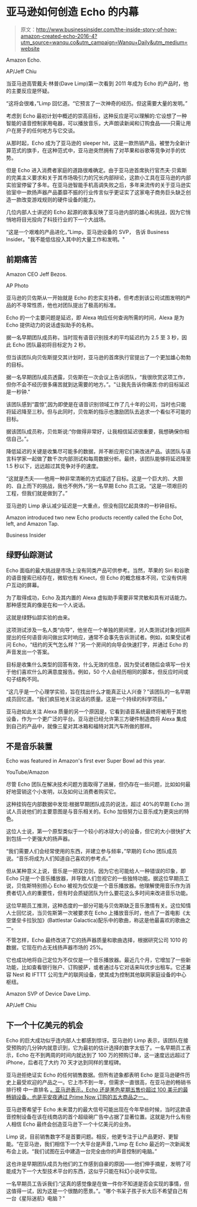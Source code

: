 # 亚马逊如何创造 Echo 的内幕

> 原文：<http://www.businessinsider.com/the-inside-story-of-how-amazon-created-echo-2016-4?utm_source=wanqu.co&utm_campaign=Wanqu+Daily&utm_medium=website>

 Amazon Echo.

AP/Jeff Chiu

当亚马逊高管戴夫·林普(Dave Limp)第一次看到 2011 年成为 Echo 的产品时，他的主要反应是怀疑。

“这将会很难，”Limp 回忆道。“它预言了一次神奇的经历。但这需要大量的发明。”

考虑到 Echo 最初计划中概述的崇高目标，这种反应是可以理解的:它设想了一种智能的语音控制家用电器，可以播放音乐，大声朗读新闻和订购食品——只需让用户在房子的任何地方与它交谈。

从那时起，Echo 成为了亚马逊的 sleeper hit，这是一款热销产品，被誉为全新计算范式的旗手，在这种范式中，亚马逊突然拥有了对苹果和谷歌等竞争对手的优势。

但是 Echo 进入消费者家庭的道路很难确定。由于亚马逊首席执行官杰夫·贝索斯的完美主义要求和关于其市场吸引力的冗长内部辩论，这款小工具在亚马逊的内部实验室停留了多年。在亚马逊智能手机高调失败之后，多年来流传的关于亚马逊实验室中一款扬声器产品萎靡不振的行业传言似乎更证实了这家电子商务巨头缺乏创造一款改变游戏规则的硬件设备的能力。

几位内部人士讲述的 Echo 起源的故事反映了亚马逊内部的雄心和挑战，因为它悄悄地将目光投向了科技行业的下一个大战场。

“这是一个艰难的产品进化，”Limp，亚马逊设备的 SVP， 告诉 Business Insider。"我不能低估投入其中的大量工作和发明。"

## **前期痛苦**

 Amazon CEO Jeff Bezos.

AP Photo

亚马逊的贝佐斯从一开始就是 Echo 的忠实支持者。但考虑到该公司试图发明的产品的不寻常性质，他也对团队提出了极高的标准。

Echo 的一个主要问题是延迟，即 Alexa 响应任何查询所需的时间，Alexa 是为 Echo 提供动力的说话虚拟助手的名称。

据一名早期团队成员称，当时现有语音识别技术的平均延迟约为 2.5 至 3 秒，因此 Echo 团队最初将目标定为 2 秒。

但当该团队向贝佐斯提交其计划时，亚马逊的首席执行官提出了一个更加雄心勃勃的目标。

据一名早期团队成员透露，贝佐斯在一次会议上告诉团队，“我很欣赏这项工作，但你不会不经历很多痛苦就到达需要的地方。”。"让我先告诉你痛苦:你的目标延迟是一秒钟."

该团队感到“震惊”,因为即使是在语音识别领域工作了几十年的公司，当时也只能将延迟降至三秒。但与此同时，贝佐斯的指示也激励团队去追求一个看似不可能的目标。

据该团队成员称，贝佐斯说:“你做得非常好，让我相信延迟很重要，我想确保你相信自己。”。

降低延迟的关键是收集尽可能多的数据，并不断应用它们来改进产品。该团队与语言科学家一起做了数千次内部测试和每周数据分析。最终，该团队能够将延迟降至 1.5 秒以下，远远超过其竞争对手的速度。

“这就是杰夫——他用一种非常清晰的方式描述了目标。这是一个巨大的、大胆的、自上而下的挑战，我也不例外，”另一名早期 Echo 员工说。“这是一项艰巨的工程，但我们就是做到了。”

亚马逊的 Limp 承认减少延迟是一大重点，但没有回忆起具体的一秒钟目标。

 Amazon introduced two new Echo products recently called the Echo Dot, left, and Amazon Tap.

Business Insider

## **绿野仙踪测试**

Echo 面临的最大挑战是市场上没有同类产品可供参考。当然，苹果的 Siri 和谷歌的语音搜索已经存在，微软也有 Kinect，但 Echo 的概念根本不同，它没有供用户互动的屏幕。

为了取得成功，Echo 及其内置的 Alexa 虚拟助手需要非常灵敏和具有对话能力。那种感觉真的像是在和一个人说话。

这就是绿野仙踪实验的由来。

这项测试涉及一名人类“向导”，他坐在一个单独的房间里，对人类测试对象对回声提出的任何语音询问做出实时响应，通常不会事先告诉测试者。例如，如果受试者问 Echo，“纽约的天气怎么样？”另一个房间的向导会快速打字，并通过 Echo 的声音发出一个答案。

目标是收集什么类型的回答有效，什么无效的信息，因为受试者随后会填写一份关于他们喜欢什么的满意度报告。例如，50 个人会经历相同的脚本，但反应时间或句子结构不同。

“这几乎是一个心理学实验，旨在找出什么才能真正让人兴奋？”该团队的一名早期成员回忆道。“我们疯狂地关注说话的质量。这是一个持续的科学项目。”

亚马逊如此关注 Alexa 质量的另一个原因是，它看到语音系统最终将被用于其他设备，作为一个更广泛的平台。亚马逊已经允许第三方硬件制造商将 Alexa 集成到自己的产品中，就像三星对其冰箱和福特对其汽车所做的那样。

## **不是音乐装置**

 Echo was featured in Amazon's first ever Super Bowl ad this year.

YouTube/Amazon

尽管 Echo 团队在解决技术问题方面取得了进展，但仍存在一些问题，比如如何最好地营销这个小发明，以及如何让消费者购买它。

这种挂钩在内部数据中发现:根据早期团队成员的说法，超过 40%的早期 Echo 测试人员说他们的主要意图是与音乐相关的。Echo 加倍努力让音乐成为更突出的特色。

这位人士说，第一个原型类似于一个较小的冰球大小的设备，但它的大小很快扩大到包括一个更强大的扬声器。

“我们需要人们会经常使用的东西，并建立参与频率，”早期的 Echo 团队成员说。“音乐将成为人们知道自己喜欢的参考点。”

但从某种意义上说，音乐是一把双刃剑，因为它也可能给人一种错误的印象，即 Echo 只是一个音乐播放器，并导致人们忽视它的一些独特功能。据这位早期员工说，贝佐斯特别担心 Echo 被视为仅仅是一个音乐播放器。他理解使用音乐作为消费者切入点的重要性，但有时会质疑团队为什么要花这么多时间来改进音乐功能。

这位早期员工推测，这种态度的一部分可能与贝佐斯缺乏音乐激情有关。这位知情人士回忆说，当贝佐斯第一次被要求在 Echo 上播放音乐时，他点了一首电影《太空堡垒卡拉狄加》(Battlestar Galactica)配乐中的歌曲，称这是他最喜欢的歌曲之一。

不管怎样，Echo 最终改进了它的扬声器质量和歌曲选择，根据研究公司 1010 的数据，它现在约占无线扬声器市场的 25%。

它也成功地将自己定位为不仅仅是一个音乐播放器。最近几个月，它增加了一些新功能，比如查看银行账户、订购披萨，或者通过与它对话来叫优步出租车。它还兼容 Nest 和 IFTTT 公司生产的联网设备，使其成为控制其他联网家庭设备的中心枢纽。

 Amazon SVP of Device Dave Limp.

AP/Jeff Chiu

## **下一个十亿美元的机会**

Echo 的巨大成功似乎连内部人士都感到惊讶。亚马逊的 Limp 表示，该团队在接受预购的几分钟内就意识到，它为最初的估计选择的数字太低了。一名早期员工表示，Echo 在不到两周的时间内就达到了 100 万的预购订单，这一速度远远超过了 iPhone，后者花了大约 70 天才达到同样的里程碑。

亚马逊拒绝证实 Echo 的任何销售数据。但所有迹象都表明 Echo 是亚马逊硬件历史上最受欢迎的产品之一。它上市不到一年，但需求一直很高，在亚马逊的畅销书排行榜 中一直排名 [。亚马逊表示，Echo 还是黑色星期五售价超过 100 美元的最畅销设备，也是平安夜通过 Prime Now 订购的五大商品之一。](https://affiliate.insider.com/?u=https%3A%2F%2Fwww.amazon.com%2FBest-Sellers-Electronics%2Fzgbs%2Felectronics%2Fref%3Dzg_bs_nav_0%3Ftag%3Dbisafetynet-20&amazonTrackingID=null&site=bi&vikingID=56fe1b5252bcd063018ba20e&platform=browser&sc=false&disabled=false)

亚马逊寄希望于 Echo 未来潜力的最大信号可能出现在今年早些时候，当时这款语音控制设备在该在线商店的首个超级碗广告中占据了显著位置。这就是为什么有些人相信 Echo 最终会创造亚马逊下一个十亿美元的业务。

Limp 说，目前销售数字不是首要问题。相反，他更专注于让产品更好、更智能。“在亚马逊，我们相信下一个大平台是声音，”Limp 在 Echo 最近的一次新闻发布会上说。“我们试图在云中建造一台完全由你的声音控制的电脑。”

这也许是早期团队成员为他们的工作感到自豪的原因——他们伸手摘星，发明了可能成为下一个大型技术平台的东西，这似乎只能在科幻小说中实现。

一名早期员工告诉我们:“这真的感觉像是在做一件你不知道是否会实现的事情，但这值得一试，因为这是一个很酷的愿景。”。"哪个书呆子孩子长大后不希望自己有一台《星际迷航》电脑？"